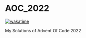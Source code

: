 # AOC_2022
[![wakatime](https://wakatime.com/badge/github/Timbwa/AOC_2022.svg)](https://wakatime.com/badge/github/Timbwa/AOC_2022)

My Solutions of Advent Of Code 2022
